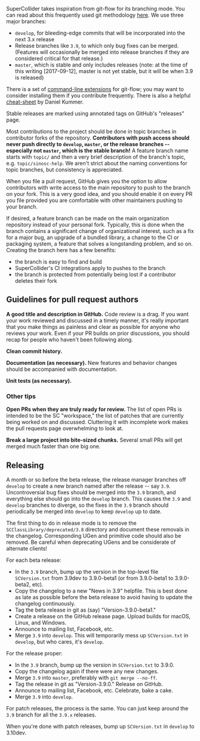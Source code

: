 SuperCollider takes inspiration from git-flow for its branching mode. You can read about this frequently used git methodology [here](http://nvie.com/posts/a-successful-git-branching-model/). We use three major branches:

- `develop`, for bleeding-edge commits that will be incorporated into the next 3.x release
- Release branches like `3.9`, to which only bug fixes can be merged. (Features will occasionally be merged into release branches if they are considered critical for that release.)
- `master`, which is stable and only includes releases (note: at the time of this writing [2017-09-12], master is not yet stable, but it will be when 3.9 is released)

There is a set of [command-line extensions](https://github.com/nvie/gitflow) for git-flow; you may want to consider installing them if you contribute frequently. There is also a helpful [cheat-sheet](https://danielkummer.github.io/git-flow-cheatsheet/) by Daniel Kummer.

Stable releases are marked using annotated tags on GitHub's "releases" page.

Most contributions to the project should be done in topic branches in contributor forks of the repository. **Contributors with push access should never push directly to `develop`, `master`, or the release branches -- especially not `master`, which is the stable branch!** A feature branch name starts with `topic/` and then a very brief description of the branch's topic, e.g. `topic/sinosc-help`. We aren't strict about the naming conventions for topic branches, but consistency is appreciated.

When you file a pull request, GitHub gives you the option to allow contributors with write access to the main repository to push to the branch on your fork. This is a very good idea, and you should enable it on every PR you file provided you are comfortable with other maintainers pushing to your branch.

If desired, a feature branch can be made on the main organization repository instead of your personal fork. Typically, this is done when the branch contains a significant change of organizational interest, such as a fix for a major bug, an upgrade of a bundled library, a change to the CI or packaging system, a feature that solves a longstanding problem, and so on. Creating the branch here has a few benefits:
- the branch is easy to find and build
- SuperCollider's CI integrations apply to pushes to the branch
- the branch is protected from potentially being lost if a contributor deletes their fork

## Guidelines for pull request authors ##

**A good title and description in GitHub.** Code review is a drag. If you want your work reviewed and discussed in a timely manner, it's really important that you make things as painless and clear as possible for anyone who reviews your work. Even if your PR builds on prior discussions, you should recap for people who haven't been following along.

**Clean commit history.**

**Documentation (as necessary).** New features and behavior changes should be accompanied with documentation.

**Unit tests (as necessary).**

### Other tips ###

**Open PRs when they are truly ready for review.** The list of open PRs is intended to be the SC "workspace," the list of patches that are currently being worked on and discussed. Cluttering it with incomplete work makes the pull requests page overwhelming to look at.

**Break a large project into bite-sized chunks.** Several small PRs will get merged much faster than one big one.

## Releasing ##

A month or so before the beta release, the release manager branches off `develop` to create a new branch named after the release -- say `3.9`. Uncontroversial bug fixes should be merged into the `3.9` branch, and everything else should go into the `develop` branch. This causes the `3.9` and `develop` branches to diverge, so the fixes in the `3.9` branch should periodically be merged into `develop` to keep `develop` up to date.

The first thing to do in release mode is to remove the `SCClassLibrary/deprecated/3.8` directory and document these removals in the changelog. Corresponding UGen and primitive code should also be removed. Be careful when deprecating UGens and be considerate of alternate clients!

For each beta release:

- In the `3.9` branch, bump up the version in the top-level file `SCVersion.txt` from 3.9dev to 3.9.0-beta1 (or from 3.9.0-beta1 to 3.9.0-beta2, etc).
- Copy the changelog to a new "News in 3.9" helpfile. This is best done as late as possible before the beta release to avoid having to update the changelog continuously.
- Tag the beta release in git as (say) "Version-3.9.0-beta1."
- Create a release on the GitHub release page. Upload builds for macOS, Linux, and Windows.
- Announce to mailing list, Facebook, etc.
- Merge `3.9` into `develop`. This will temporarily mess up `SCVersion.txt` in `develop`, but who cares, it's `develop`.

For the release proper:

- In the `3.9` branch, bump up the version in `SCVersion.txt` to 3.9.0.
- Copy the changelog again if there were any new changes.
- Merge `3.9` into `master`, preferably with `git merge --no-ff`.
- Tag the release in git as "Version-3.9.0." Release on GitHub.
- Announce to mailing list, Facebook, etc. Celebrate, bake a cake.
- Merge `3.9` into `develop`.

For patch releases, the process is the same. You can just keep around the `3.9` branch for all the `3.9.x` releases.

When you're done with patch releases, bump up `SCVersion.txt` in `develop` to 3.10dev.